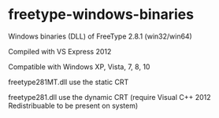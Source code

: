 # freetype-windows-binaries
Windows binaries (DLL) of FreeType 2.8.1 (win32/win64)

Compiled with VS Express 2012

Compatible with Windows XP, Vista, 7, 8, 10


freetype281MT.dll use the static CRT

freetype281.dll use the dynamic CRT (require Visual C++ 2012 Redistribuable to be present on system)
